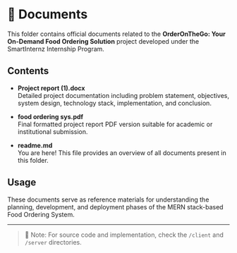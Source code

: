 # 📄 Documents

This folder contains official documents related to the **OrderOnTheGo: Your On-Demand Food Ordering Solution** project developed under the SmartInternz Internship Program.

## Contents

- **Project report (1).docx**  
  Detailed project documentation including problem statement, objectives, system design, technology stack, implementation, and conclusion.

- **food ordering sys.pdf**  
  Final formatted project report PDF version suitable for academic or institutional submission.

- **readme.md**  
  You are here! This file provides an overview of all documents present in this folder.

## Usage

These documents serve as reference materials for understanding the planning, development, and deployment phases of the MERN stack-based Food Ordering System.

---

> 📌 Note: For source code and implementation, check the `/client` and `/server` directories.

